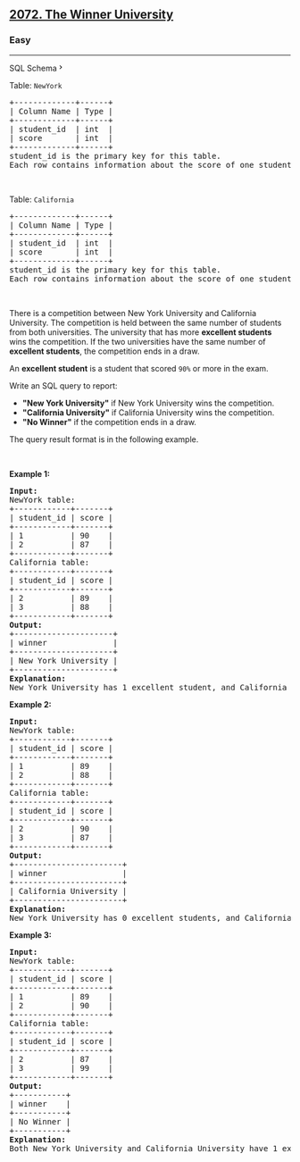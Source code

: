 <h2><a href="https://leetcode.com/problems/the-winner-university/">2072. The Winner University</a></h2><h3>Easy</h3><hr><div class="sql-schema-wrapper__3VBi"><a class="sql-schema-link__3cEg">SQL Schema<svg viewBox="0 0 24 24" width="1em" height="1em" class="icon__1Md2"><path fill-rule="evenodd" d="M10 6L8.59 7.41 13.17 12l-4.58 4.59L10 18l6-6z"></path></svg></a></div><div><p>Table: <code>NewYork</code></p>

<pre>+-------------+------+
| Column Name | Type |
+-------------+------+
| student_id  | int  |
| score       | int  |
+-------------+------+
student_id is the primary key for this table.
Each row contains information about the score of one student from New York University in an exam.
</pre>

<p>&nbsp;</p>

<p>Table: <code>California</code></p>

<pre>+-------------+------+
| Column Name | Type |
+-------------+------+
| student_id  | int  |
| score       | int  |
+-------------+------+
student_id is the primary key for this table.
Each row contains information about the score of one student from California University in an exam.
</pre>

<p>&nbsp;</p>

<p>There is a competition between New York University and California University. The competition is held between the same number of students from both universities. The university that has more <strong>excellent students</strong> wins the competition. If the two universities have the same number of <strong>excellent students</strong>, the competition ends in a draw.</p>

<p>An <strong>excellent student</strong> is a student that scored <code>90%</code> or more in the exam.</p>

<p>Write an SQL query to report:</p>

<ul>
	<li><strong>"New York University"</strong> if New York University wins the competition.</li>
	<li><strong>"California University"</strong> if California University wins the competition.</li>
	<li><strong>"No Winner"</strong> if the competition ends in a draw.</li>
</ul>

<p>The query result format is in the following example.</p>

<p>&nbsp;</p>
<p><strong>Example 1:</strong></p>

<pre><strong>Input:</strong> 
NewYork table:
+------------+-------+
| student_id | score |
+------------+-------+
| 1          | 90    |
| 2          | 87    |
+------------+-------+
California table:
+------------+-------+
| student_id | score |
+------------+-------+
| 2          | 89    |
| 3          | 88    |
+------------+-------+
<strong>Output:</strong> 
+---------------------+
| winner              |
+---------------------+
| New York University |
+---------------------+
<strong>Explanation:</strong>
New York University has 1 excellent student, and California University has 0 excellent students.
</pre>

<p><strong>Example 2:</strong></p>

<pre><strong>Input:</strong> 
NewYork table:
+------------+-------+
| student_id | score |
+------------+-------+
| 1          | 89    |
| 2          | 88    |
+------------+-------+
California table:
+------------+-------+
| student_id | score |
+------------+-------+
| 2          | 90    |
| 3          | 87    |
+------------+-------+
<strong>Output:</strong> 
+-----------------------+
| winner                |
+-----------------------+
| California University |
+-----------------------+
<strong>Explanation:</strong>
New York University has 0 excellent students, and California University has 1 excellent student.
</pre>

<p><strong>Example 3:</strong></p>

<pre><strong>Input:</strong> 
NewYork table:
+------------+-------+
| student_id | score |
+------------+-------+
| 1          | 89    |
| 2          | 90    |
+------------+-------+
California table:
+------------+-------+
| student_id | score |
+------------+-------+
| 2          | 87    |
| 3          | 99    |
+------------+-------+
<strong>Output:</strong> 
+-----------+
| winner    |
+-----------+
| No Winner |
+-----------+
<strong>Explanation:</strong>
Both New York University and California University have 1 excellent student.
</pre>
</div>